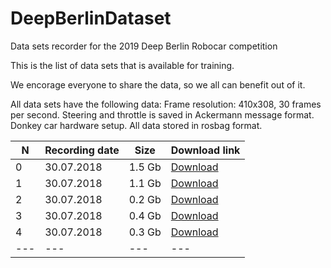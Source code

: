 # DeepBerlinDataset
Data sets recorder for the 2019 Deep Berlin Robocar competition


This is the list of data sets that is available for training.

We encorage everyone to share the data, so we all can benefit out of it.


All data sets have the following data:
Frame resolution:  410x308, 30 frames per second. Steering and throttle is saved in Ackermann message format. Donkey car hardware setup. All data stored in rosbag format. 

| N | Recording date | Size  |   Download link  |
|---|---|---|---|
| 0  | 30.07.2018 | 1.5 Gb | [Download](https://www.dropbox.com/s/atgtx9f9p19reg6/recorder_2016-02-11-16-43-57.bag?dl=0) |
| 1  | 30.07.2018 | 1.1 Gb | [Download](https://www.dropbox.com/s/3yj991czmy47fns/recorder_2016-02-11-16-44-41.bag?dl=0) |
| 2  | 30.07.2018 | 0.2 Gb | [Download](https://www.dropbox.com/s/6ox6ml24eko6vvz/recorder_2016-02-11-16-54-39.bag?dl=0) |
| 3  | 30.07.2018 | 0.4 Gb | [Download](https://www.dropbox.com/s/2pqkj9vvnqkkbl3/recorder_2016-02-11-17-11-20.bag?dl=0) |
| 4  | 30.07.2018 | 0.3 Gb | [Download](https://www.dropbox.com/s/wthcv4rsxkxs12o/recorder_2016-02-11-17-15-13.bag?dl=0) |
|---|---|---|---|
